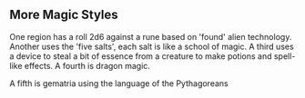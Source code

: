## More Magic Styles

One region has a roll 2d6 against a rune based on 'found' alien technology. Another uses the 'five salts', each salt is like a school of magic. A third uses a device to steal a bit of essence from a creature to make potions and spell-like effects. A fourth is dragon magic.



A fifth is gematria using the language of the Pythagoreans	

